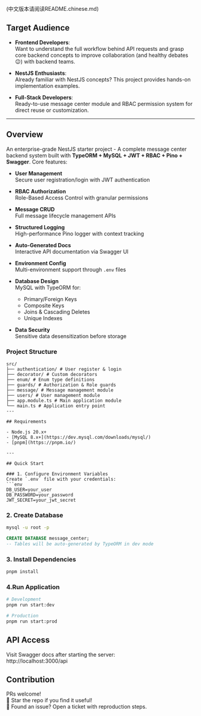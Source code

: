 (中文版本请阅读README.chinese.md)
## Target Audience

- **Frontend Developers**:  
  Want to understand the full workflow behind API requests and grasp core backend concepts to improve collaboration (and healthy debates 😉) with backend teams.

- **NestJS Enthusiasts**:  
  Already familiar with NestJS concepts? This project provides hands-on implementation examples.

- **Full-Stack Developers**:  
  Ready-to-use message center module and RBAC permission system for direct reuse or customization.

---

## Overview

An enterprise-grade NestJS starter project - A complete message center backend system built with **TypeORM + MySQL + JWT + RBAC + Pino + Swagger**. Core features:

- **User Management**  
  Secure user registration/login with JWT authentication

- **RBAC Authorization**  
  Role-Based Access Control with granular permissions

- **Message CRUD**  
  Full message lifecycle management APIs

- **Structured Logging**  
  High-performance Pino logger with context tracking

- **Auto-Generated Docs**  
  Interactive API documentation via Swagger UI

- **Environment Config**  
  Multi-environment support through `.env` files

- **Database Design**  
  MySQL with TypeORM for:  
  - Primary/Foreign Keys  
  - Composite Keys  
  - Joins & Cascading Deletes  
  - Unique Indexes

- **Data Security**  
  Sensitive data desensitization before storage

### Project Structure
```
src/
├── authentication/ # User register & login
├── decorator/ # Custom decorators
├── enum/ # Enum type definitions
├── guards/ # Authorization & Role guards
├── message/ # Message management module
├── users/ # User management module
├── app.module.ts # Main application module
└── main.ts # Application entry point
---

## Requirements

- Node.js 20.x+
- [MySQL 8.x+](https://dev.mysql.com/downloads/mysql/)
- [pnpm](https://pnpm.io/)

---

## Quick Start

### 1. Configure Environment Variables
Create `.env` file with your credentials:
```env
DB_USER=your_user
DB_PASSWORD=your_password
JWT_SECRET=your_jwt_secret
```

### 2. Create Database
```bash
mysql -u root -p
```
```sql
CREATE DATABASE message_center;
-- Tables will be auto-generated by TypeORM in dev mode
```

### 3. Install Dependencies
```bash
pnpm install
```

### 4.Run Application
```bash
# Development
pnpm run start:dev

# Production
pnpm run start:prod
```

## API Access
Visit Swagger docs after starting the server:  
http://localhost:3000/api

## Contribution
PRs welcome!  
🌟 Star the repo if you find it useful!  
🐛 Found an issue? Open a ticket with reproduction steps.